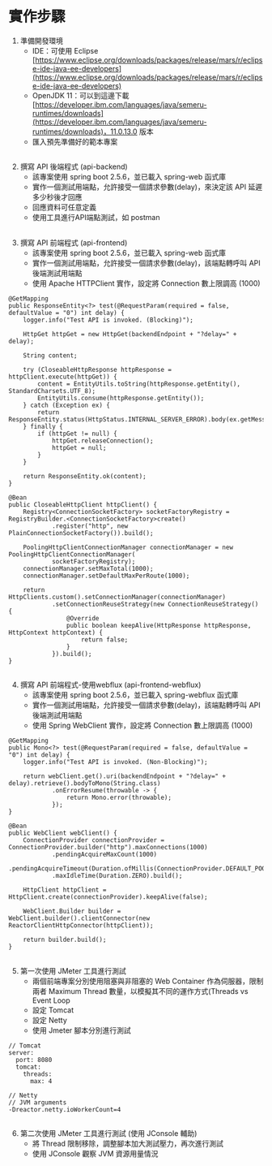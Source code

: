 # 實作步驟

1. 準備開發環境
    - IDE：可使用 Eclipse [https://www.eclipse.org/downloads/packages/release/mars/r/eclipse-ide-java-ee-developers](https://www.eclipse.org/downloads/packages/release/mars/r/eclipse-ide-java-ee-developers)
    - OpenJDK 11：可以到這邊下載 [https://developer.ibm.com/languages/java/semeru-runtimes/downloads](https://developer.ibm.com/languages/java/semeru-runtimes/downloads)，11.0.13.0 版本
    - 匯入預先準備好的範本專案

##

2. 撰寫 API 後端程式 (api-backend)
    - 該專案使用 spring boot 2.5.6，並已載入 spring-web 函式庫
    - 實作一個測試用端點，允許接受一個請求參數(delay)，來決定該 API 延遲多少秒後才回應
    - 回應資料可任意定義
    - 使用工具進行API端點測試，如 postman 

##

3. 撰寫 API 前端程式 (api-frontend)
    - 該專案使用 spring boot 2.5.6，並已載入 spring-web 函式庫
    - 實作一個測試用端點，允許接受一個請求參數(delay)，該端點轉呼叫 API 後端測試用端點
    - 使用 Apache HTTPClient 實作，設定將 Connection 數上限調高 (1000)

```
@GetMapping
public ResponseEntity<?> test(@RequestParam(required = false, defaultValue = "0") int delay) {
    logger.info("Test API is invoked. (Blocking)");

    HttpGet httpGet = new HttpGet(backendEndpoint + "?delay=" + delay);

    String content;

    try (CloseableHttpResponse httpResponse = httpClient.execute(httpGet)) {
        content = EntityUtils.toString(httpResponse.getEntity(), StandardCharsets.UTF_8);
        EntityUtils.consume(httpResponse.getEntity());
    } catch (Exception ex) {
        return ResponseEntity.status(HttpStatus.INTERNAL_SERVER_ERROR).body(ex.getMessage());
    } finally {
        if (httpGet != null) {
            httpGet.releaseConnection();
            httpGet = null;
        }
    }

    return ResponseEntity.ok(content);
}
```

```
@Bean
public CloseableHttpClient httpClient() {
    Registry<ConnectionSocketFactory> socketFactoryRegistry = RegistryBuilder.<ConnectionSocketFactory>create()
            .register("http", new PlainConnectionSocketFactory()).build();

    PoolingHttpClientConnectionManager connectionManager = new PoolingHttpClientConnectionManager(
            socketFactoryRegistry);
    connectionManager.setMaxTotal(1000);
    connectionManager.setDefaultMaxPerRoute(1000);

    return HttpClients.custom().setConnectionManager(connectionManager)
            .setConnectionReuseStrategy(new ConnectionReuseStrategy() {
                @Override
                public boolean keepAlive(HttpResponse httpResponse, HttpContext httpContext) {
                    return false;
                }
            }).build();
}
```

##

4. 撰寫 API 前端程式-使用webflux (api-frontend-webflux)
    - 該專案使用 spring boot 2.5.6，並已載入 spring-webflux 函式庫
    - 實作一個測試用端點，允許接受一個請求參數(delay)，該端點轉呼叫 API 後端測試用端點
    - 使用 Spring WebClient 實作，設定將 Connection 數上限調高 (1000)

```
@GetMapping
public Mono<?> test(@RequestParam(required = false, defaultValue = "0") int delay) {
    logger.info("Test API is invoked. (Non-Blocking)");

    return webClient.get().uri(backendEndpoint + "?delay=" + delay).retrieve().bodyToMono(String.class)
            .onErrorResume(throwable -> {
                return Mono.error(throwable);
            });
}
```

```
@Bean
public WebClient webClient() {
    ConnectionProvider connectionProvider = ConnectionProvider.builder("http").maxConnections(1000)
            .pendingAcquireMaxCount(1000)
            .pendingAcquireTimeout(Duration.ofMillis(ConnectionProvider.DEFAULT_POOL_ACQUIRE_TIMEOUT))
            .maxIdleTime(Duration.ZERO).build();

    HttpClient httpClient = HttpClient.create(connectionProvider).keepAlive(false);

    WebClient.Builder builder = WebClient.builder().clientConnector(new ReactorClientHttpConnector(httpClient));

    return builder.build();
}
```

##

5. 第一次使用 JMeter 工具進行測試
    - 兩個前端專案分別使用阻塞與非阻塞的 Web Container 作為伺服器，限制兩者 Maximum Thread 數量，以模擬其不同的運作方式(Threads vs Event Loop
    - 設定 Tomcat
    - 設定 Netty
    - 使用 Jmeter 腳本分別進行測試

```
// Tomcat
server:
  port: 8080
  tomcat:
    threads:
      max: 4
```

```
// Netty
// JVM arguments
-Dreactor.netty.ioWorkerCount=4
```

##

6. 第二次使用 JMeter 工具進行測試 (使用 JConsole 輔助)
    - 將 Thread 限制移除，調整腳本加大測試壓力，再次進行測試
    - 使用 JConsole 觀察 JVM 資源用量情況
